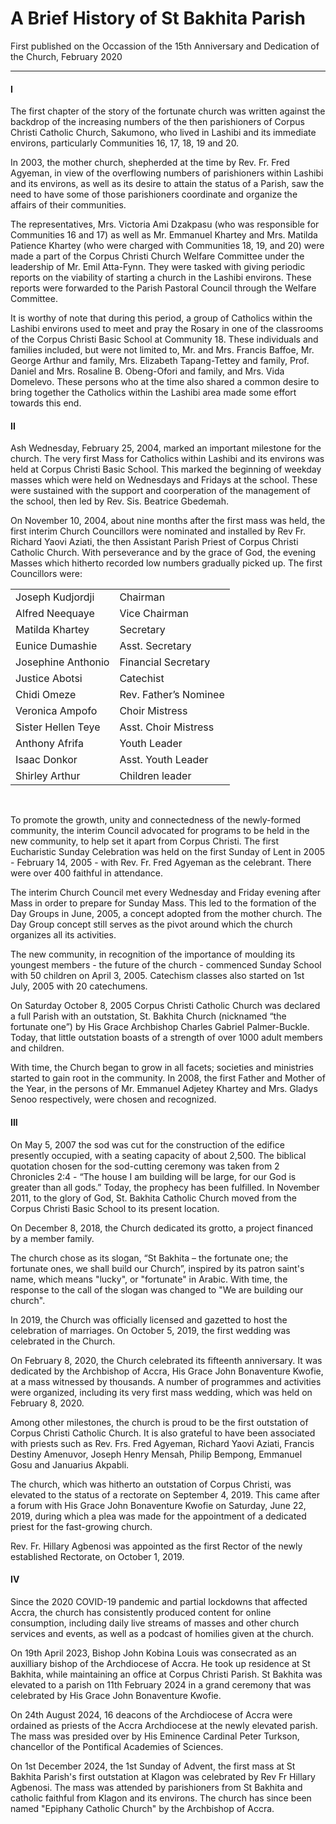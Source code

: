 # A Brief History of St Bakhita Parish
First published on the Occassion of the 15th Anniversary and Dedication of the Church, February 2020

---

#### I

The first chapter of the story of the fortunate church was written against the backdrop of the increasing numbers of the then parishioners of Corpus Christi Catholic Church, Sakumono, who lived in Lashibi and its immediate environs, particularly Communities 16, 17, 18, 19 and 20.

In 2003, the mother church, shepherded at the time by Rev. Fr. Fred Agyeman, in view of the overflowing numbers of parishioners within Lashibi and its environs, as well as its desire to attain the status of a Parish, saw the need to have some of those parishioners coordinate and organize the affairs of their communities. 

The representatives, Mrs. Victoria Ami Dzakpasu (who was responsible for Communities 16 and 17) as well as Mr. Emmanuel Khartey and Mrs. Matilda Patience Khartey (who were charged with Communities 18, 19, and 20) were made a part of the Corpus Christi Church Welfare Committee under the leadership of Mr. Emil Atta-Fynn. They were tasked with giving periodic reports on the viability of starting a church in the Lashibi environs. These reports were forwarded to the Parish Pastoral Council through the Welfare Committee. 

It is worthy of note that during this period, a group of Catholics within the Lashibi environs used to meet and pray the Rosary in one of the classrooms of the Corpus Christi Basic School at Community 18. These individuals and families included, but were not limited to, Mr. and Mrs. Francis Baffoe, Mr. George Arthur and family, Mrs. Elizabeth Tapang-Tettey and family, Prof. Daniel and Mrs. Rosaline B. Obeng-Ofori and family, and Mrs. Vida Domelevo. These persons who at the time also shared a common desire to bring together the Catholics within the Lashibi area made some effort towards this end.

#### II

Ash Wednesday, February 25, 2004, marked an important milestone for the church. The very first Mass for Catholics within Lashibi and its environs was held at Corpus Christi Basic School. This marked the beginning of weekday masses which were held on Wednesdays and Fridays at the school. These were sustained with the support and coorperation of the management of the school, then led by Rev. Sis. Beatrice Gbedemah.

On November 10, 2004, about nine months after the first mass was held, the first interim Church Councillors were nominated and installed by Rev Fr. Richard Yaovi Aziati, the then Assistant Parish Priest of Corpus Christi Catholic Church. With perseverance and by the grace of God, the evening Masses which hitherto recorded low numbers gradually picked up. The first Councillors were:

<table>
    <tbody>
        <tr>
            <td>Joseph Kudjordji</td>
            <td>Chairman</td>
        </tr>
        <tr>
            <td>Alfred Neequaye</td>
            <td>Vice Chairman</td>
        </tr>
        <tr>
            <td>Matilda Khartey</td>
            <td>Secretary</td>
        </tr>
        <tr>
            <td>Eunice Dumashie</td>
            <td>Asst. Secretary</td>
        </tr>
        <tr>
            <td>Josephine Anthonio</td>
            <td>Financial Secretary</td>
        </tr>
        <tr>
            <td>Justice Abotsi</td>
            <td>Catechist</td>
        </tr>
        <tr>
            <td>Chidi Omeze</td>
            <td>Rev. Father’s Nominee</td>
        </tr>
        <tr>
            <td>Veronica Ampofo</td>
            <td>Choir Mistress</td>
        </tr>
        <tr>
            <td>Sister Hellen Teye</td>
            <td>Asst. Choir Mistress</td>
        </tr>
        <tr>
            <td>Anthony Afrifa</td>
            <td>Youth Leader</td>
        </tr>
        <tr>
            <td>Isaac Donkor</td>
            <td>Asst. Youth Leader</td>
        </tr>
        <tr>
            <td>Shirley Arthur</td>
            <td>Children leader</td>
        </tr>
    </tbody>
</table><br> 

To promote the growth, unity and connectedness of the newly-formed community, the interim Council advocated for programs to be held in the new community, to help set it apart from Corpus Christi. The first Eucharistic Sunday Celebration was held on the first Sunday of Lent in 2005 - February 14, 2005 - with Rev. Fr. Fred Agyeman as the celebrant. There were over 400 faithful in attendance.

The interim Church Council met every Wednesday and Friday evening after Mass in order to prepare for Sunday Mass. This led to the formation of the Day Groups in June, 2005, a concept adopted from the mother church. The Day Group concept still serves as the pivot around which the church organizes all its activities.

The new community, in recognition of the importance of moulding its youngest members - the future of the church - commenced Sunday School with 50 children on April 3, 2005. Catechism classes also started on 1st July, 2005 with 20 catechumens.

On Saturday October 8, 2005 Corpus Christi Catholic Church was declared a full Parish with an outstation, St. Bakhita Church (nicknamed “the fortunate one”) by His Grace Archbishop Charles Gabriel Palmer-Buckle. Today, that little outstation boasts of a strength of over 1000 adult members and children.

With time, the Church began to grow in all facets; societies and ministries started to gain root in the community. In 2008, the first Father and Mother of the Year, in the persons of Mr. Emmanuel Adjetey Khartey and Mrs. Gladys Senoo respectively, were chosen and recognized.

#### III

On May 5, 2007 the sod was cut for the construction of the edifice presently occupied, with a seating capacity of about 2,500. The biblical quotation chosen for the sod-cutting ceremony was taken from 2 Chronicles 2:4 - “The house I am building will be large, for our God is greater than all gods.” Today, the prophecy has been fulfilled. In November 2011, to the glory of God, St. Bakhita Catholic Church moved from the Corpus Christi Basic School to its present location. 

On December 8, 2018, the Church dedicated its grotto, a project financed by a member family.

The church chose as its slogan, “St Bakhita – the fortunate one; the fortunate ones, we shall build our Church”, inspired by its patron saint's name, which means "lucky", or "fortunate" in Arabic. With time, the response to the call of the slogan was changed to "We are building our church".

In 2019, the Church was officially licensed and gazetted to host the celebration of marriages. On October 5, 2019, the first wedding was celebrated in the Church.

On February 8, 2020, the Church celebrated its fifteenth anniversary. It was dedicated by the Archbishop of Accra, His Grace John Bonaventure Kwofie, at a mass witnessed by thousands. A number of programmes and activities were organized, including its very first mass wedding, which was held on February 8, 2020.

Among other milestones, the church is proud to be the first outstation of Corpus Christi Catholic Church. It is also grateful to have been associated with priests such as Rev. Frs. Fred Agyeman, Richard Yaovi Aziati, Francis Destiny Amenuvor, Joseph Henry Mensah, Philip Bempong, Emmanuel Gosu and Januarius Akpabli.

The church, which was hitherto an outstation of Corpus Christi, was elevated to the status of a rectorate on September 4, 2019. This came after a forum with His Grace John Bonaventure Kwofie on Saturday, June 22, 2019, during which a plea was made for the appointment of a dedicated priest for the fast-growing church.

Rev. Fr. Hillary Agbenosi was appointed as the first Rector of the newly established Rectorate, on October 1, 2019.

#### IV

Since the 2020 COVID-19 pandemic and partial lockdowns that affected Accra, the church has consistently produced content for online consumption, including daily live streams of masses and other church services and events, as well as a podcast of homilies given at the church.

On 19th April 2023, Bishop John Kobina Louis was consecrated as an auxilliary bishop of the Archdiocese of Accra. He took up residence at St Bakhita, while maintaining an office at Corpus Christi Parish. St Bakhita was elevated to a parish on 11th February 2024 in a grand ceremony that was celebrated by His Grace John Bonaventure Kwofie.

On 24th August 2024, 16 deacons of the Archdiocese of Accra were ordained as priests of the Accra Archdiocese at the newly elevated parish. The mass was presided over by His Eminence Cardinal Peter Turkson, chancellor of the Pontifical Academies of Sciences.

On 1st December 2024, the 1st Sunday of Advent, the first mass at St Bakhita Parish's first outstation at Klagon was celebrated by Rev Fr Hillary Agbenosi. The mass was attended by parishioners from St Bakhita and catholic faithful from Klagon and its environs. The church has since been named "Epiphany Catholic Church" by the Archbishop of Accra.